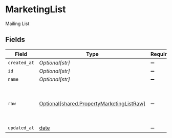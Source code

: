 # MarketingList

Mailing List


## Fields

| Field                                                                                            | Type                                                                                             | Required                                                                                         | Description                                                                                      |
| ------------------------------------------------------------------------------------------------ | ------------------------------------------------------------------------------------------------ | ------------------------------------------------------------------------------------------------ | ------------------------------------------------------------------------------------------------ |
| `created_at`                                                                                     | *Optional[str]*                                                                                  | :heavy_minus_sign:                                                                               | N/A                                                                                              |
| `id`                                                                                             | *Optional[str]*                                                                                  | :heavy_minus_sign:                                                                               | N/A                                                                                              |
| `name`                                                                                           | *Optional[str]*                                                                                  | :heavy_minus_sign:                                                                               | N/A                                                                                              |
| `raw`                                                                                            | [Optional[shared.PropertyMarketingListRaw]](undefined/models/shared/propertymarketinglistraw.md) | :heavy_minus_sign:                                                                               | The raw data returned by the integration for this list                                           |
| `updated_at`                                                                                     | [date](https://docs.python.org/3/library/datetime.html#date-objects)                             | :heavy_minus_sign:                                                                               | N/A                                                                                              |